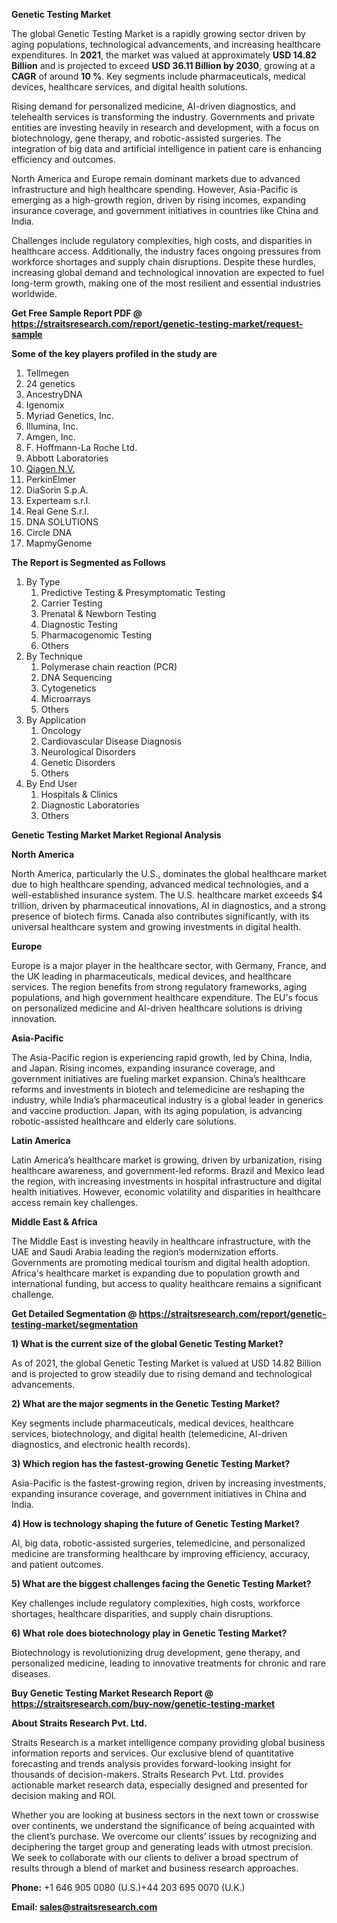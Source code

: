 <p><strong>Genetic Testing Market</strong></p>
<p>The global Genetic Testing Market is a rapidly growing sector driven by aging populations, technological advancements, and increasing healthcare expenditures. In <strong>2021</strong>, the market was valued at approximately <strong>USD 14.82 Billion</strong> and is projected to exceed <strong>USD 36.11 Billion</strong><strong> by 2030</strong>, growing at a <strong>CAGR</strong> of around <strong>10 %</strong>. Key segments include pharmaceuticals, medical devices, healthcare services, and digital health solutions.</p>
<p>Rising demand for personalized medicine, AI-driven diagnostics, and telehealth services is transforming the industry. Governments and private entities are investing heavily in research and development, with a focus on biotechnology, gene therapy, and robotic-assisted surgeries. The integration of big data and artificial intelligence in patient care is enhancing efficiency and outcomes.</p>
<p>North America and Europe remain dominant markets due to advanced infrastructure and high healthcare spending. However, Asia-Pacific is emerging as a high-growth region, driven by rising incomes, expanding insurance coverage, and government initiatives in countries like China and India.</p>
<p>Challenges include regulatory complexities, high costs, and disparities in healthcare access. Additionally, the industry faces ongoing pressures from workforce shortages and supply chain disruptions. Despite these hurdles, increasing global demand and technological innovation are expected to fuel long-term growth, making one of the most resilient and essential industries worldwide.</p>
<p><strong>Get Free Sample Report PDF @ <a href=https://straitsresearch.com/report/genetic-testing-market/request-sample>https://straitsresearch.com/report/genetic-testing-market/request-sample</a></strong></p>
<div><strong>Some of the key players profiled in the study are</strong></div>
<p><ol><li>Tellmegen</li><li>24 genetics</li><li>AncestryDNA</li><li>Igenomix</li><li>Myriad Genetics, Inc.</li><li>Illumina, Inc.</li><li>Amgen, Inc.</li><li>F. Hoffmann-La Roche Ltd.</li><li>Abbott Laboratories</li><li><a href=""https://www.qiagen.com/us"" target=""_blank"">Qiagen N.V.</a></li><li>PerkinElmer</li><li>DiaSorin S.p.A. </li><li>Experteam s.r.l.</li><li>Real Gene S.r.l.</li><li>DNA SOLUTIONS</li><li>Circle DNA</li><li>MapmyGenome</li></ol></p>
<p><strong>The Report is Segmented as Follows</strong></p>
<p><ol>
<li>By Type
<ol>
<li>Predictive Testing & Presymptomatic Testing</li>
<li>Carrier Testing</li>
<li>Prenatal & Newborn Testing</li>
<li>Diagnostic Testing</li>
<li>Pharmacogenomic Testing</li>
<li>Others</li>
</ol>
</li>
<li>By Technique
<ol>
<li>Polymerase chain reaction (PCR)</li>
<li>DNA Sequencing</li>
<li>Cytogenetics</li>
<li>Microarrays</li>
<li>Others</li>
</ol>
</li>
<li>By Application
<ol>
<li>Oncology</li>
<li>Cardiovascular Disease Diagnosis</li>
<li>Neurological Disorders</li>
<li>Genetic Disorders</li>
<li>Others</li>
</ol>
</li>
<li>By End User
<ol>
<li>Hospitals & Clinics</li>
<li>Diagnostic Laboratories</li>
<li>Others</li>
</ol>
</li>
</ol></p>
<p><strong>Genetic Testing Market Market Regional Analysis</strong></p>
<p><strong>North America</strong></p>
<p>North America, particularly the U.S., dominates the global healthcare market due to high healthcare spending, advanced medical technologies, and a well-established insurance system. The U.S. healthcare market exceeds $4 trillion, driven by pharmaceutical innovations, AI in diagnostics, and a strong presence of biotech firms. Canada also contributes significantly, with its universal healthcare system and growing investments in digital health.</p>
<p><strong>Europe</strong></p>
<p>Europe is a major player in the healthcare sector, with Germany, France, and the UK leading in pharmaceuticals, medical devices, and healthcare services. The region benefits from strong regulatory frameworks, aging populations, and high government healthcare expenditure. The EU's focus on personalized medicine and AI-driven healthcare solutions is driving innovation.</p>
<p><strong>Asia-Pacific</strong></p>
<p>The Asia-Pacific region is experiencing rapid growth, led by China, India, and Japan. Rising incomes, expanding insurance coverage, and government initiatives are fueling market expansion. China&rsquo;s healthcare reforms and investments in biotech and telemedicine are reshaping the industry, while India&rsquo;s pharmaceutical industry is a global leader in generics and vaccine production. Japan, with its aging population, is advancing robotic-assisted healthcare and elderly care solutions.</p>
<p><strong>Latin America</strong></p>
<p>Latin America&rsquo;s healthcare market is growing, driven by urbanization, rising healthcare awareness, and government-led reforms. Brazil and Mexico lead the region, with increasing investments in hospital infrastructure and digital health initiatives. However, economic volatility and disparities in healthcare access remain key challenges.</p>
<p><strong>Middle East &amp; Africa</strong></p>
<p>The Middle East is investing heavily in healthcare infrastructure, with the UAE and Saudi Arabia leading the region&rsquo;s modernization efforts. Governments are promoting medical tourism and digital health adoption. Africa's healthcare market is expanding due to population growth and international funding, but access to quality healthcare remains a significant challenge.</p>
<p><strong>Get Detailed Segmentation @ <a href=https://straitsresearch.com/report/genetic-testing-market/segmentation>https://straitsresearch.com/report/genetic-testing-market/segmentation</a></strong></p>
<p><strong>1) What is the current size of the global Genetic Testing Market?</strong></p>
<p>As of 2021, the global Genetic Testing Market is valued at USD 14.82 Billion and is projected to grow steadily due to rising demand and technological advancements.</p>
<p><strong>2) What are the major segments in the Genetic Testing Market?</strong></p>
<p>Key segments include pharmaceuticals, medical devices, healthcare services, biotechnology, and digital health (telemedicine, AI-driven diagnostics, and electronic health records).</p>
<p><strong>3) Which region has the fastest-growing Genetic Testing Market?</strong></p>
<p>Asia-Pacific is the fastest-growing region, driven by increasing investments, expanding insurance coverage, and government initiatives in China and India.</p>
<p><strong>4) How is technology shaping the future of Genetic Testing Market?</strong></p>
<p>AI, big data, robotic-assisted surgeries, telemedicine, and personalized medicine are transforming healthcare by improving efficiency, accuracy, and patient outcomes.</p>
<p><strong>5) What are the biggest challenges facing the Genetic Testing Market?</strong></p>
<p>Key challenges include regulatory complexities, high costs, workforce shortages, healthcare disparities, and supply chain disruptions.</p>
<p><strong>6) What role does biotechnology play in Genetic Testing Market?</strong></p>
<p>Biotechnology is revolutionizing drug development, gene therapy, and personalized medicine, leading to innovative treatments for chronic and rare diseases.</p>
<p><strong>Buy Genetic Testing Market Research Report @ <a href=https://straitsresearch.com/buy-now/genetic-testing-market>https://straitsresearch.com/buy-now/genetic-testing-market</a></strong></p>
<p><strong>About Straits Research Pvt. Ltd.</strong></p>
<p>Straits Research is a market intelligence company providing global business information reports and services. Our exclusive blend of quantitative forecasting and trends analysis provides forward-looking insight for thousands of decision-makers. Straits Research Pvt. Ltd. provides actionable market research data, especially designed and presented for decision making and ROI.</p>
<p>Whether you are looking at business sectors in the next town or crosswise over continents, we understand the significance of being acquainted with the client&rsquo;s purchase. We overcome our clients&rsquo; issues by recognizing and deciphering the target group and generating leads with utmost precision. We seek to collaborate with our clients to deliver a broad spectrum of results through a blend of market and business research approaches.</p>
<p><strong><strong>Phone:</strong></strong> +1 646 905 0080 (U.S.)+44 203 695 0070 (U.K.)</p>
<p><strong><strong>Email: </strong></strong><a href=mailto:sales@straitsresearch.com><strong><u><strong>sales@straitsresearch.com</strong></u></strong></a></p>
